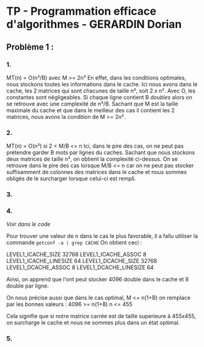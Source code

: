 # TP - Programmation efficace d'algorithmes - GERARDIN Dorian

## Problème 1 :

### 1. 
MT(n) = O(n²/B) avec M >= 2n²
En effet, dans les conditions optimales, nous stockons toutes les informations dans le cache.
Ici nous avons dans le cache, les 2 matrices qui sont chacunes de taille n², soit 2 x n². Avec O, les constantes sont négligeables.
Si chaque ligne contient B _doubles_ alors on se retrouve avec une complexité de  n²/B.
Sachant que M est la taille maximale du cache et que dans le meilleur des cas il contient les 2 matrices, nous avons la condition de M >= 2n².

### 2.
MT(n) = O(n²) si 2 < M/B <= n
Ici, dans le pire des cas, on ne peut pas prétendre garder B mots par lignes du caches. Sachant que nous stockons deux matrices de taille n², on obtient la complexité ci-dessus. On se retrouve dans le pire des cas lorsque M/B <= n car on ne peut pas stocker suffisamment de colonnes des matrices dans le cache et nous sommes obligés de le surcharger lorsque celui-ci est rempli.

### 3.


### 4.
_Voir dans le code_

Pour trouver une valeur de n dans le cas le plus favorable, il a fallu utiliser la commande 
`getconf -a | grep CACHE` On obtient ceci : 

LEVEL1_ICACHE_SIZE                 32768
LEVEL1_ICACHE_ASSOC                8
LEVEL1_ICACHE_LINESIZE             64
LEVEL1_DCACHE_SIZE                 32768
LEVEL1_DCACHE_ASSOC                8
LEVEL1_DCACHE_LINESIZE             64

Ainsi, on apprend que l'ont peut stocker 4096 double dans le cache et 8 double par ligne.

On nous précise aussi que dans le cas optimal, M <= n(1+B)
on remplace par les bonnes valeurs : 
4096 >= n(1+8)
n <= 455

Cela signifie que si notre matrice carrée est de taille superieure à 455x455, on surcharge le cache et nous ne sommes plus dans un état optimal.

### 5.





